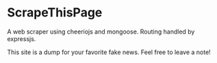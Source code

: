 # ScrapeThisPage
A web scraper using cheeriojs and mongoose.
Routing handled by expressjs.

This site is a dump for your favorite fake news. Feel free to leave a note!

